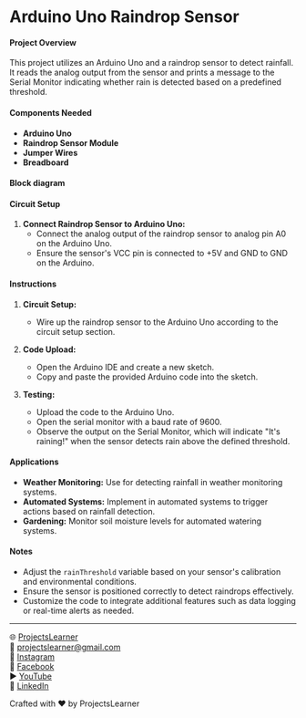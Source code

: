 # Arduino Uno Raindrop Sensor 

#### Project Overview

This project utilizes an Arduino Uno and a raindrop sensor to detect rainfall. It reads the analog output from the sensor and prints a message to the Serial Monitor indicating whether rain is detected based on a predefined threshold.

#### Components Needed

- **Arduino Uno**
- **Raindrop Sensor Module**
- **Jumper Wires**
- **Breadboard**

#### Block diagram


#### Circuit Setup

1. **Connect Raindrop Sensor to Arduino Uno:**
   - Connect the analog output of the raindrop sensor to analog pin A0 on the Arduino Uno.
   - Ensure the sensor's VCC pin is connected to +5V and GND to GND on the Arduino.

#### Instructions

1. **Circuit Setup:**
   - Wire up the raindrop sensor to the Arduino Uno according to the circuit setup section.

2. **Code Upload:**
   - Open the Arduino IDE and create a new sketch.
   - Copy and paste the provided Arduino code into the sketch.

3. **Testing:**
   - Upload the code to the Arduino Uno.
   - Open the serial monitor with a baud rate of 9600.
   - Observe the output on the Serial Monitor, which will indicate "It's raining!" when the sensor detects rain above the defined threshold.

#### Applications

- **Weather Monitoring:** Use for detecting rainfall in weather monitoring systems.
- **Automated Systems:** Implement in automated systems to trigger actions based on rainfall detection.
- **Gardening:** Monitor soil moisture levels for automated watering systems.

#### Notes

- Adjust the `rainThreshold` variable based on your sensor's calibration and environmental conditions.
- Ensure the sensor is positioned correctly to detect raindrops effectively.
- Customize the code to integrate additional features such as data logging or real-time alerts as needed.

---

🌐 [ProjectsLearner](https://projectslearner.com/learn/arduino-uno-raindrop-sensor)  
📧 [projectslearner@gmail.com](mailto:projectslearner@gmail.com)  
📸 [Instagram](https://www.instagram.com/projectslearner/)  
📘 [Facebook](https://www.facebook.com/projectslearner)  
▶️ [YouTube](https://www.youtube.com/@ProjectsLearner)  
📘 [LinkedIn](https://www.linkedin.com/in/projectslearner)

Crafted with ❤️ by ProjectsLearner